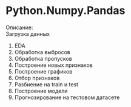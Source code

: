 # Python.Numpy.Pandas
Описание:\
Загрузка данных
1. EDA
2. Обработка выбросов
3. Обработка пропусков
4. Построение новых признаков
5. Построение графиков
6. Отбор признаков
7. Разбиение на train и test
8. Построение модели
9. Прогнозирование на тестовом датасете
